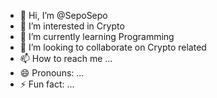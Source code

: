 - 👋 Hi, I’m @SepoSepo
- 👀 I’m interested in Crypto
- 🌱 I’m currently learning Programming
- 💞️ I’m looking to collaborate on Crypto related
- 📫 How to reach me ...
- 😄 Pronouns: ...
- ⚡ Fun fact: ...

<!---
SepoSepo/SepoSepo is a ✨ special ✨ repository because its `README.md` (this file) appears on your GitHub profile.
You can click the Preview link to take a look at your changes.
--->
